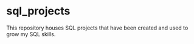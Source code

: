 # sql_projects
This repository houses SQL projects that have been created and used to grow my SQL skills.
